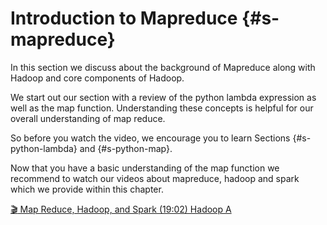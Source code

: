# Introduction to Mapreduce {#s-mapreduce}


In this section we discuss about the background of Mapreduce along with
Hadoop and core components of Hadoop.

We start out our section with a review of the python lambda expression as well as the map function.
Understanding these concepts is helpful for our overall understanding of map reduce.

So before you watch the video, we encourage you to learn Sections {#s-python-lambda} and {#s-python-map}.

Now that you have a basic understanding of the map function we recommend to watch our videos about
mapreduce, hadoop and spark which we provide within this chapter.

[:clapper: Map Reduce, Hadoop, and Spark (19:02) Hadoop A](https://drive.google.com/file/d/1CmtoDDio-CYT9g4bsjclVfukA5TsIc8n/view?usp=sharing)
